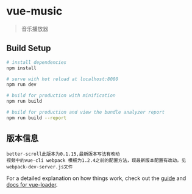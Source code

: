 # vue-music

> 音乐播放器

## Build Setup

``` bash
# install dependencies
npm install

# serve with hot reload at localhost:8080
npm run dev

# build for production with minification
npm run build

# build for production and view the bundle analyzer report
npm run build --report
```
## 版本信息
    better-scroll此版本为0.1.15,最新版本写法有改动
    视频中的vue-cli webpack 模板为1.2.4之前的配置方法，现最新版本配置有改动。见webpack-dev-server.js文件
    
    
For a detailed explanation on how things work, check out the [guide](http://vuejs-templates.github.io/webpack/) and [docs for vue-loader](http://vuejs.github.io/vue-loader).

